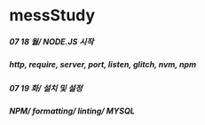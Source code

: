 # messStudy

##### 07 18 월/ NODE.JS 시작
##### http, require, server, port, listen, glitch, nvm, npm

##### 07 19 화/ 설치 및 설정
##### NPM/ formatting/ linting/ MYSQL